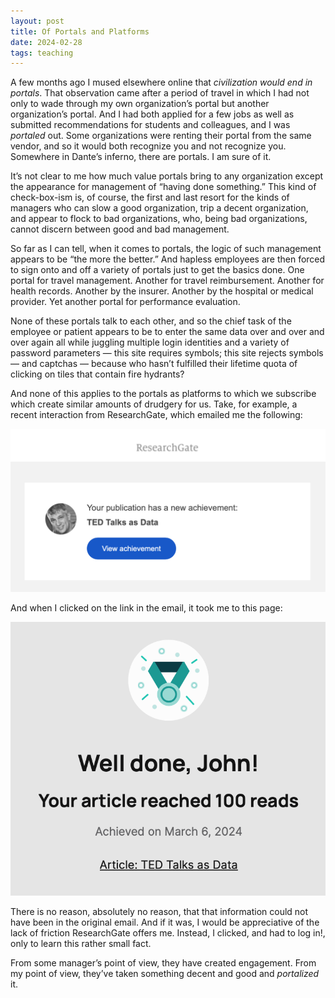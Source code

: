 ```yaml
---
layout: post
title: Of Portals and Platforms
date: 2024-02-28
tags: teaching
---
```


A few months ago I mused elsewhere online that *civilization would end in portals*. That observation came after a period of travel in which I had not only to wade through my own organization’s portal but another organization’s portal. And I had both applied for a few jobs as well as submitted recommendations for students and colleagues, and I was *portaled* out. Some organizations were renting their portal from the same vendor, and so it would both recognize you and not recognize you. Somewhere in Dante’s inferno, there are portals. I am sure of it.

It’s not clear to me how much value portals bring to any organization except the appearance for management of “having done something.” This kind of check-box-ism is, of course, the first and last resort for the kinds of managers who can slow a good organization, trip a decent organization, and appear to flock to bad organizations, who, being bad organizations, cannot discern between good and bad management.

So far as I can tell, when it comes to portals, the logic of such management appears to be “the more the better.” And hapless employees are then forced to sign onto and off a variety of portals just to get the basics done. One portal for travel management. Another for travel reimbursement. Another for health records. Another by the insurer. Another by the hospital or medical provider. Yet another portal for performance evaluation.

None of these portals talk to each other, and so the chief task of the employee or patient appears to be to enter the same data over and over and over again all while juggling multiple login identities and a variety of password parameters — this site requires symbols; this site rejects symbols — and captchas — because who hasn’t fulfilled their lifetime quota of clicking on tiles that contain fire hydrants?

And none of this applies to the portals as platforms to which we subscribe which create similar amounts of drudgery for us. Take, for example, a recent interaction from ResearchGate, which emailed me the following:

![Screenshot-2024-03-06-01](../assets/Screenshot-2024-03-06-01.png)

And when I clicked on the link in the email, it took me to this page:

![Screenshot-2024-03-06-02](../assets/Screenshot-2024-03-06-02.png)

There is no reason, absolutely no reason, that that information could not have been in the original email. And if it was, I would be appreciative of the lack of friction ResearchGate offers me. Instead, I clicked, and had to log in!, only to learn this rather small fact. 

From some manager’s point of view, they have created engagement. From my point of view, they’ve taken something decent and good and *portalized* it. 